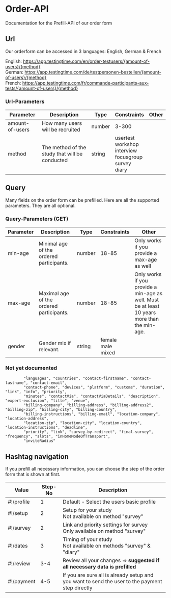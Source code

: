 # Order-API

Documentation for the Prefill-API of our order form

## Url

Our orderform can be accessed in 3 languages: English, German & French

English: https://app.testingtime.com/en/order-testusers/{amount-of-users}/{method}<br/>
German: https://app.testingtime.com/de/testpersonen-bestellen/{amount-of-users}/{method}<br/>
French: https://app.testingtime.com/fr/commande-participants-aux-tests/{amount-of-users}/{method}

### Url-Parameters

| Parameter   	| Description   	| Type   	| Constraints   	| Other  	|
|---	|---	|---	|---	|---	|
| amount-of-users   	| How many users will be recruited   	| number   	| 3-300  	|   	|
| method  	| The method of the study that will be conducted  	| string  	| usertest<br/> workshop<br/> interview<br/> focusgroup<br/> survey<br/> diary  	|   	|

## Query 

Many fields on the order form can be prefilled. Here are all the supported parameters. They are all optional.

### Query-Parameters (GET)

| Parameter   	| Description   	| Type   	| Constraints   	| Other  	|
|---	|---	|---	|---	|---	|
| min-age   	| Minimal age of the ordered participants.   	| number   	| 18-85  	| Only works if you provide a max-age as well  	|
| max-age  	| Maximal age of the ordered participants.  	| number  	| 18-85  	| Only works if you provide a min-age as well. Must be at least 10 years more than the min-age.  	|
| gender  	| Gender mix if relevant.  	| string  	| female<br/>male<br/>mixed  	|   	|




### Not yet documented
            "languages", "countries", "contact-firstname", "contact-lastname", "contact-email",
            "contact-phone", "devices", "platform", "customs", "duration", "link", "info", "priority",
            "minutes", "contactVia", "contactViaDetails", "description", "expert-exclusion", "title", "venue",
            "billing-company", "billing-address", "billing-address2", "billing-zip", "billing-city", "billing-country",
            "billing-instructions", "billing-email", "location-company", "location-address",
            "location-zip", "location-city", "location-country", "location-instructions", "deadline",
            "priority", "link", "survey-by-redirect", "final-survey", "frequency", "slots", "inHomeModeOfTransport",
            "inviteRadius"
            
## Hashtag navigation

If you prefill all necessary information, you can choose the step of the order form that is shown at first.

| Value   	| Step-No   	| Description   |
|---	|---	|---	|
| #!/profile | 1 | Default - Select the users basic profile |
| #!/setup | 2 | Setup for your study<br/>Not available on method "survey" |
| #!/survey | 2 | Link and priority settings for survey<br/>Only available on method "survey" |
| #!/dates | 3 | Timing of your study<br/>Not available on methods "survey" & "diary" |
| #!/review | 3-4 | Review all your changes => **suggested if all necessary data is prefilled** |
| #!/payment | 4-5 | If you are sure all is already setup and you want to send the user to the payment step directly |
